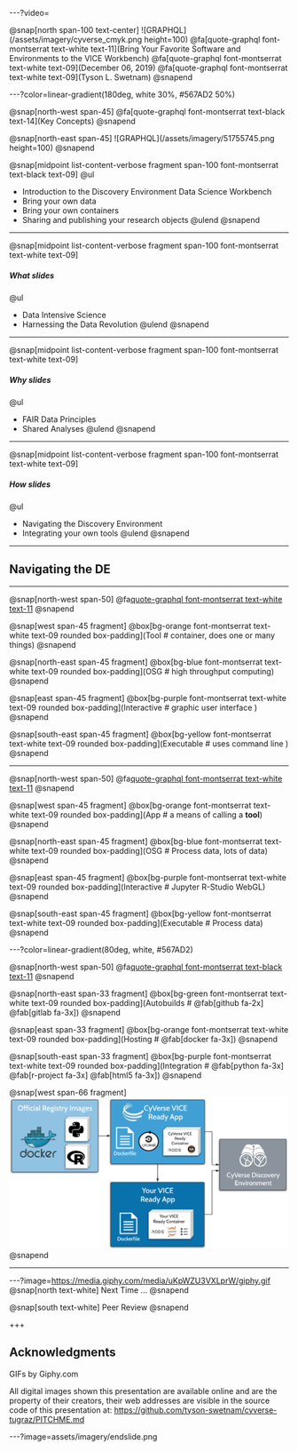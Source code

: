 ---?video=

@snap[north span-100 text-center]
![GRAPHQL](/assets/imagery/cyverse_cmyk.png height=100)
@fa[quote-graphql font-montserrat text-white text-11](Bring Your Favorite Software and Environments to the VICE Workbench) 
@fa[quote-graphql font-montserrat text-white text-09](December 06, 2019)
@fa[quote-graphql font-montserrat text-white text-09](Tyson L. Swetnam) 
@snapend 

---?color=linear-gradient(180deg, white 30%, #567AD2 50%)

@snap[north-west span-45]
@fa[quote-graphql font-montserrat text-black text-14](Key Concepts)
@snapend

@snap[north-east span-45]
![GRAPHQL](/assets/imagery/51755745.png height=100)
@snapend

@snap[midpoint list-content-verbose fragment span-100 font-montserrat text-black text-09]
@ul
- Introduction to the Discovery Environment Data Science Workbench
- Bring your own data
- Bring your own containers
- Sharing and publishing your research objects
@ulend
@snapend

--- 

@snap[midpoint list-content-verbose fragment span-100 font-montserrat text-white text-09]

##### What slides

@ul
- Data Intensive Science
- Harnessing the Data Revolution
@ulend
@snapend

---

@snap[midpoint list-content-verbose fragment span-100 font-montserrat text-white text-09]

##### Why slides

@ul
- FAIR Data Principles
- Shared Analyses
@ulend
@snapend

---

@snap[midpoint list-content-verbose fragment span-100 font-montserrat text-white text-09]

##### How slides

@ul
- Navigating the Discovery Environment
- Integrating your own tools
@ulend
@snapend

---

## Navigating the DE

---

@snap[north-west span-50]
@fa[quote-graphql font-montserrat text-white text-11](Terminology)
@snapend

@snap[west span-45 fragment]
@box[bg-orange font-montserrat text-white text-09 rounded box-padding](Tool # container, does one or many things)
@snapend

@snap[north-east span-45 fragment]
@box[bg-blue font-montserrat text-white text-09 rounded box-padding](OSG # high throughput computing)
@snapend

@snap[east span-45 fragment]
@box[bg-purple font-montserrat text-white text-09 rounded box-padding](Interactive # graphic user interface )
@snapend

@snap[south-east span-45 fragment]
@box[bg-yellow font-montserrat text-white text-09 rounded box-padding](Executable  # uses command line )
@snapend

---

@snap[north-west span-50]
@fa[quote-graphql font-montserrat text-white text-11](Terminology)
@snapend

@snap[west span-45 fragment]
@box[bg-orange font-montserrat text-white text-09 rounded box-padding](App # a means of calling a **tool**)
@snapend

@snap[north-east span-45 fragment]
@box[bg-blue font-montserrat text-white text-09 rounded box-padding](OSG  # Process data, lots of data)
@snapend

@snap[east span-45 fragment]
@box[bg-purple font-montserrat text-white text-09 rounded box-padding](Interactive # Jupyter R-Studio WebGL)
@snapend

@snap[south-east span-45 fragment]
@box[bg-yellow font-montserrat text-white text-09 rounded box-padding](Executable  # Process data)
@snapend

---?color=linear-gradient(80deg, white, #567AD2)

@snap[north-west span-50]
@fa[quote-graphql font-montserrat text-black text-11](Build)
@snapend 

@snap[north-east span-33 fragment]
@box[bg-green font-montserrat text-white text-09 rounded box-padding](Autobuilds #  @fab[github fa-2x] @fab[gitlab fa-3x])
@snapend

@snap[east span-33 fragment]
@box[bg-orange font-montserrat text-white text-09 rounded box-padding](Hosting # @fab[docker fa-3x])
@snapend

@snap[south-east span-33 fragment]
@box[bg-purple font-montserrat text-white text-09 rounded box-padding](Integration # @fab[python fa-3x] @fab[r-project fa-3x] @fab[html5 fa-3x])
@snapend

@snap[west span-66 fragment]
![GRAPHQL](/assets/imagery/vice_docker_workflow.png)
@snapend

---


---?image=https://media.giphy.com/media/uKpWZU3VXLprW/giphy.gif
@snap[north text-white]
Next Time ...
@snapend

@snap[south text-white]
Peer Review
@snapend

+++

## Acknowledgments

GIFs by Giphy.com

All digital images shown this presentation are available online and are the property of their creators, their web addresses are visible in the source code of this presentation at: https://github.com/tyson-swetnam/cyverse-tugraz/PITCHME.md 

---?image=assets/imagery/endslide.png
